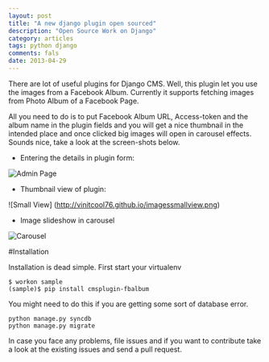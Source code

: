 ```yaml
---
layout: post
title: "A new django plugin open sourced"
description: "Open Source Work on Django"
category: articles
tags: python django
comments: fals
date: 2013-04-29
---
```


There are lot of useful plugins for Django CMS.
Well, this plugin let you use the images from a Facebook Album. Currently it supports fetching images from Photo Album of a Facebook Page.

All you need to do is to put Facebook Album URL, Access-token and the album name in the plugin fields and you will get a nice thumbnail in the intended place and once clicked big images will open in carousel effects. Sounds nice, take a look at the screen-shots below.

- Entering the details in plugin form:

![Admin Page](http://vinitcool76.github.io/images/admin.png)

- Thumbnail view of plugin:

![Small View] (http://vinitcool76.github.io/imagessmallview.png)

- Image slideshow in carousel

![Carousel](http://vinitcool76.github.io/images/bigview.png)


#Installation

Installation is dead simple. First start your virtualenv

    $ workon sample
    (sample)$ pip install cmsplugin-fbalbum

You might need to do this if you are getting some sort of database error.

    python manage.py syncdb
    python manage.py migrate

In case you face any problems, file issues and if you want to contribute take a look at the existing issues and send a pull request.


